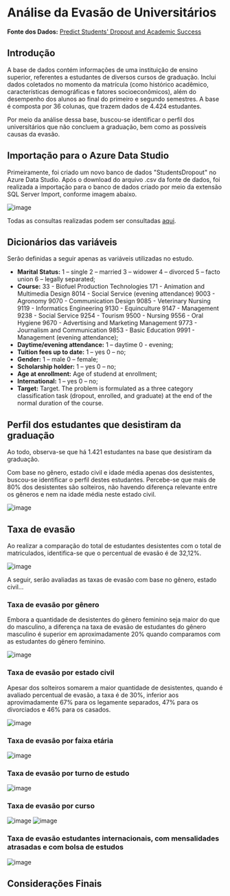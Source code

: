 # Análise da Evasão de Universitários

**Fonte dos Dados:** [Predict Students' Dropout and Academic Success](https://archive.ics.uci.edu/dataset/697/predict+students+dropout+and+academic+success)

## Introdução

A base de dados contém informações de uma instituição de ensino superior, referentes a estudantes de diversos cursos de graduação. Inclui dados coletados no momento da matrícula (como histórico acadêmico, características demográficas e fatores socioeconômicos), além do desempenho dos alunos ao final do primeiro e segundo semestres. A base é composta por 36 colunas, que trazem dados de 4.424 estudantes.

Por meio da análise dessa base, buscou-se identificar o perfil dos universitários que não concluem a graduação, bem como as possíveis causas da evasão.

## Importação para o Azure Data Studio

Primeiramente, foi criado um novo banco de dados "StudentsDropout" no Azure Data Studio. Após o download do arquivo .csv da fonte de dados, foi realizada a importação para o banco de dados criado por meio da extensão SQL Server Import, conforme imagem abaixo.

![image](https://github.com/user-attachments/assets/7adabe17-2216-4b40-8840-3ca67bb882fb)

Todas as consultas realizadas podem ser consultadas [aqui](https://github.com/laissapadilha/SQL-Evasao_de_Universitarios/blob/main/StudentsDropout.sql).

## Dicionários das variáveis

Serão definidas a seguir apenas as variáveis utilizadas no estudo.

- **Marital Status:** 1 – single 2 – married 3 – widower 4 – divorced 5 – facto union 6 – legally separated;
- **Course:** 33 - Biofuel Production Technologies 171 - Animation and Multimedia Design 8014 - Social Service (evening attendance) 9003 - Agronomy 9070 - Communication Design 9085 - Veterinary Nursing 9119 - Informatics Engineering 9130 - Equinculture 9147 - Management 9238 - Social Service 9254 - Tourism 9500 - Nursing 9556 - Oral Hygiene 9670 - Advertising and Marketing Management 9773 - Journalism and Communication 9853 - Basic Education 9991 - Management (evening attendance);
- **Daytime/evening attendance:** 1 – daytime 0 - evening;
- **Tuition fees up to date:** 1 – yes 0 – no;
- **Gender:** 1 – male 0 – female;
- **Scholarship holder:** 1 – yes 0 – no;
- **Age at enrollment:** Age of studend at enrollment;
- **International:** 1 – yes 0 – no;
- **Target:** Target. The problem is formulated as a three category classification task (dropout, enrolled, and graduate) at the end of the normal duration of the course.

## Perfil dos estudantes que desistiram da graduação

Ao todo, observa-se que há 1.421 estudantes na base que desistiram da graduação.

Com base no gênero, estado civil e idade média apenas dos desistentes, buscou-se identificar o perfil destes estudantes. Percebe-se que mais de 80% dos desistentes são solteiros, não havendo diferença relevante entre os gêneros e nem na idade média neste estado civil.

![image](https://github.com/user-attachments/assets/45f6c0fa-085b-453b-91d9-62efb56e18ca)

## Taxa de evasão

Ao realizar a comparação do total de estudantes desistentes com o total de matriculados, identifica-se que o percentual de evasão é de 32,12%. 

![image](https://github.com/user-attachments/assets/4f805c3a-c6ce-4a8d-967f-0a1336d4d9ed)

A seguir, serão avaliadas as taxas de evasão com base no gênero, estado civil...

### Taxa de evasão por gênero

Embora a quantidade de desistentes do gênero feminino seja maior do que do masculino, a diferença na taxa de evasão de estudantes do gênero masculino é superior em aproximadamente 20% quando comparamos com as estudantes do gênero feminino.

![image](https://github.com/user-attachments/assets/01c26ab6-acc8-4a56-95bb-83fdb905454a)

### Taxa de evasão por estado civil

Apesar dos solteiros somarem a maior quantidade de desistentes, quando é avaliado percentual de evasão, a taxa é de 30%, inferior aos aprovimadamente 67% para os legamente separados, 47% para os divorciados e 46% para os casados.

![image](https://github.com/user-attachments/assets/8a94fd68-456b-4f80-a07b-d969e6565e6a)

### Taxa de evasão por faixa etária

![image](https://github.com/user-attachments/assets/a68c3a2f-b35d-476b-96dc-a6ca29792ae3)

### Taxa de evasão por turno de estudo

![image](https://github.com/user-attachments/assets/6b6f2b79-c074-43d0-b1b7-ab4f14b6a65e)

### Taxa de evasão por curso

![image](https://github.com/user-attachments/assets/b2296648-4b22-4268-b4a1-3f69adf9eb80)
![image](https://github.com/user-attachments/assets/4dbfe512-73d9-421d-a5a2-21582e87e307)

### Taxa de evasão estudantes internacionais, com mensalidades atrasadas e com bolsa de estudos

![image](https://github.com/user-attachments/assets/d38ad891-b435-4c06-bd9e-279bdcde73cd)

## Considerações Finais

